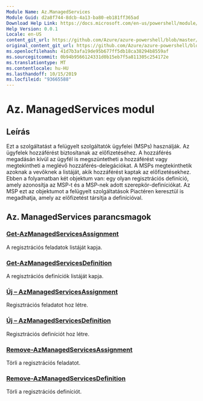 ```yaml
---
Module Name: Az.ManagedServices
Module Guid: d2a8f744-8dcb-4a13-ba80-eb181ff365ad
Download Help Link: https://docs.microsoft.com/en-us/powershell/module/az.managedservices
Help Version: 0.0.1
Locale: en-US
content_git_url: https://github.com/Azure/azure-powershell/blob/master/src/ManagedServices/ManagedServices/help/Az.ManagedServices.md
original_content_git_url: https://github.com/Azure/azure-powershell/blob/master/src/ManagedServices/ManagedServices/help/Az.ManagedServices.md
ms.openlocfilehash: 41d7b3afa19de95b677ff5db18ca38294b8559af
ms.sourcegitcommit: 0b94b9566124331d0b15eb7f5a811305c254172e
ms.translationtype: MT
ms.contentlocale: hu-HU
ms.lasthandoff: 10/15/2019
ms.locfileid: "93665588"
---
```

# Az. ManagedServices modul
## Leírás
Ezt a szolgáltatást a felügyelt szolgáltatók ügyfelei (MSPs) használják. Az ügyfelek hozzáférést biztosítanak az előfizetéséhez. A hozzáférés megadásán kívül az ügyfél is megszüntetheti a hozzáférést vagy megtekintheti a meglévő hozzáférés-delegációkat. A MSPs megtekinthetik azoknak a vevőknek a listáját, akik hozzáférést kaptak az előfizetésekhez. Ebben a folyamatban két objektum van: egy olyan regisztrációs definíció, amely azonosítja az MSP-t és a MSP-nek adott szerepkör-definíciókat. Az MSP ezt az objektumot a felügyelt szolgáltatások Piactéren keresztül is megadhatja, amely az előfizetést társítja a definícióval.

## Az. ManagedServices parancsmagok
### [Get-AzManagedServicesAssignment](Get-AzManagedServicesAssignment.md)
A regisztrációs feladatok listáját kapja.

### [Get-AzManagedServicesDefinition](Get-AzManagedServicesDefinition.md)
A regisztrációs definíciók listáját kapja.

### [Új – AzManagedServicesAssignment](New-AzManagedServicesAssignment.md)
Regisztrációs feladatot hoz létre.

### [Új – AzManagedServicesDefinition](New-AzManagedServicesDefinition.md)
Regisztrációs definíciót hoz létre.

### [Remove-AzManagedServicesAssignment](Remove-AzManagedServicesAssignment.md)
Törli a regisztrációs feladatot.

### [Remove-AzManagedServicesDefinition](Remove-AzManagedServicesDefinition.md)
Törli a regisztrációs definíciót.

